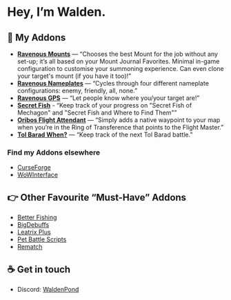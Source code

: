 # Hey, I’m Walden.

## 📑 My Addons

- **[Ravenous Mounts](https://github.com/RavenousAddons/ravMounts/)** — “Chooses the best Mount for the job without any set-up; it’s all based on your Mount Journal Favorites. Minimal in-game configuration to customise your summoning experience. Can even clone your target's mount (if you have it too)!”
- **[Ravenous Nameplates](https://github.com/waldenp0nd/ravNameplates/)** — “Cycles through four different nameplate configurations: enemy, friendly, all, none.”
- **[Ravenous GPS](https://github.com/RavenousAddons/ravGPS/)** — “Let people know where you/your target are!”
- **[Secret Fish](https://github.com/RavenousAddons/SecretFish/)** - “Keep track of your progress on "Secret Fish of Mechagon" and "Secret Fish and Where to Find Them"”
- **[Oribos Flight Attendant](https://github.com/RavenousAddons/OribosFlightAttendant/)** — “Simply adds a native waypoint to your map when you’re in the Ring of Transference that points to the Flight Master.”
- **[Tol Barad When?](https://github.com/RavenousAddons/TolBaradWhen/)** — “Keep track of the next Tol Barad battle.”

### Find my Addons elsewhere

- [CurseForge](https://www.curseforge.com/members/waldenpond/projects)
- [WoWInterface](https://www.wowinterface.com/downloads/author-217568.html)

## 👉 Other Favourite “Must-Have” Addons

- [Better Fishing](https://www.curseforge.com/wow/addons/better-fishing)
- [BigDebuffs](https://www.curseforge.com/wow/addons/bigdebuffs)
- [Leatrix Plus](https://www.curseforge.com/wow/addons/leatrix-plus)
- [Pet Battle Scripts](https://www.curseforge.com/wow/addons/pet-battle-scripts)
- [Rematch](https://www.curseforge.com/wow/addons/rematch)

## ☕️ Get in touch

- Discord: [WaldenPond](https://discordapp.com/users/118799004283830274)
